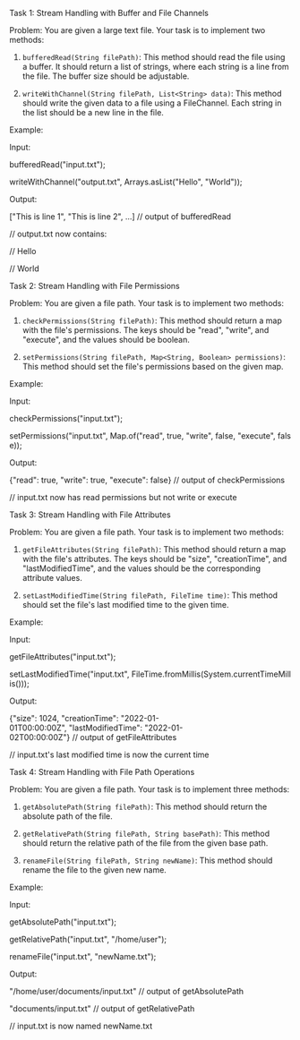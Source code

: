 Task 1: Stream Handling with Buffer and File Channels

Problem: You are given a large text file. Your task is to implement two methods:

1. `bufferedRead(String filePath)`: This method should read the file using a buffer. It should return a list of strings, where each string is a line from the file. The buffer size should be adjustable.
    
2. `writeWithChannel(String filePath, List<String> data)`: This method should write the given data to a file using a FileChannel. Each string in the list should be a new line in the file.
    

Example:

Input:

bufferedRead("input.txt");

writeWithChannel("output.txt", Arrays.asList("Hello", "World"));

Output:

["This is line 1", "This is line 2", ...] // output of bufferedRead

// output.txt now contains:

// Hello

// World

Task 2: Stream Handling with File Permissions

Problem: You are given a file path. Your task is to implement two methods:

1. `checkPermissions(String filePath)`: This method should return a map with the file's permissions. The keys should be "read", "write", and "execute", and the values should be boolean.
    
2. `setPermissions(String filePath, Map<String, Boolean> permissions)`: This method should set the file's permissions based on the given map.
    

Example:

Input:

checkPermissions("input.txt");

setPermissions("input.txt", Map.of("read", true, "write", false, "execute", false));

Output:

{"read": true, "write": true, "execute": false} // output of checkPermissions

// input.txt now has read permissions but not write or execute

Task 3: Stream Handling with File Attributes

Problem: You are given a file path. Your task is to implement two methods:

1. `getFileAttributes(String filePath)`: This method should return a map with the file's attributes. The keys should be "size", "creationTime", and "lastModifiedTime", and the values should be the corresponding attribute values.
    
2. `setLastModifiedTime(String filePath, FileTime time)`: This method should set the file's last modified time to the given time.
    

Example:

Input:

getFileAttributes("input.txt");

setLastModifiedTime("input.txt", FileTime.fromMillis(System.currentTimeMillis()));

Output:

{"size": 1024, "creationTime": "2022-01-01T00:00:00Z", "lastModifiedTime": "2022-01-02T00:00:00Z"} // output of getFileAttributes

// input.txt's last modified time is now the current time

Task 4: Stream Handling with File Path Operations

Problem: You are given a file path. Your task is to implement three methods:

1. `getAbsolutePath(String filePath)`: This method should return the absolute path of the file.
    
2. `getRelativePath(String filePath, String basePath)`: This method should return the relative path of the file from the given base path.
    
3. `renameFile(String filePath, String newName)`: This method should rename the file to the given new name.
    

Example:

Input:

getAbsolutePath("input.txt");

getRelativePath("input.txt", "/home/user");

renameFile("input.txt", "newName.txt");

Output:

"/home/user/documents/input.txt" // output of getAbsolutePath

"documents/input.txt" // output of getRelativePath

// input.txt is now named newName.txt